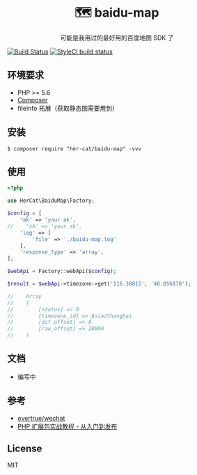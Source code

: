 <h1 align="center"> 🗺️ baidu-map </h1>

<p align="center">可能是我用过的最好用的百度地图 SDK 了</p>

[![Build Status](https://travis-ci.org/her-cat/baidu-map.svg?branch=master)](https://travis-ci.org/her-cat/baidu-map) 
[![StyleCI build status](https://github.styleci.io/repos/200389077/shield)](https://github.styleci.io/repos/200389077)

## 环境要求

- PHP >= 5.6
- [Composer](https://getcomposer.org/)
- fileinfo 拓展（获取静态图需要用到）

## 安装

```shell
$ composer require "her-cat/baidu-map" -vvv
```

## 使用

```php
<?php

use HerCat\BaiduMap\Factory;

$config = [
    'ak' => 'your ak',
//    'sk' => 'your sk',
    'log' => [
        'file' => './baidu-map.log'
    ],
    'response_type' => 'array',
];

$webApi = Factory::webApi($config);

$result = $webApi->timezone->get('116.30815', '40.056878');

//    Array
//    (
//        [status] => 0
//        [timezone_id] => Asia/Shanghai
//        [dst_offset] => 0
//        [raw_offset] => 28800
//    )
```

## 文档

- 编写中

## 参考

- [overtrue/wechat](https://github.com/overtrue/wechat)
- [PHP 扩展包实战教程 - 从入门到发布](https://learnku.com/courses/creating-package)

## License

MIT
